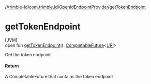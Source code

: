 //[trimble-id](../../../index.md)/[com.trimble.id](../index.md)/[OpenIdEndpointProvider](index.md)/[getTokenEndpoint](get-token-endpoint.md)

# getTokenEndpoint

[JVM]\
open fun [getTokenEndpoint](get-token-endpoint.md)(): [CompletableFuture](https://docs.oracle.com/javase/8/docs/api/java/util/concurrent/CompletableFuture.html)&lt;[URI](https://docs.oracle.com/javase/8/docs/api/java/net/URI.html)&gt;

Get the token endpoint

#### Return

A CompletableFuture that contains the token endpoint
